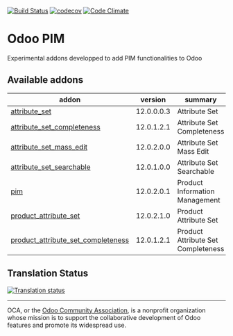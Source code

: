 [![Build Status](https://travis-ci.org/OCA/odoo-pim.svg?branch=12.0)](https://travis-ci.org/oca/odoo-pim)
[![codecov](https://codecov.io/gh/shopinvader/odoo-pim/branch/10.0/graph/badge.svg)](https://codecov.io/gh/shopinvader/odoo-pim/branch/10.0)
[![Code Climate](https://codeclimate.com/github/shopinvader/odoo-pim/badges/gpa.svg)](https://codeclimate.com/github/shopinvader/odoo-pim)

Odoo PIM
========

Experimental addons developped to add PIM functionalities to Odoo


[//]: # (addons)

Available addons
----------------
addon | version | summary
--- | --- | ---
[attribute_set](attribute_set/) | 12.0.0.0.3 | Attribute Set
[attribute_set_completeness](attribute_set_completeness/) | 12.0.1.2.1 | Attribute Set Completeness
[attribute_set_mass_edit](attribute_set_mass_edit/) | 12.0.2.0.0 | Attribute Set Mass Edit
[attribute_set_searchable](attribute_set_searchable/) | 12.0.1.0.0 | Attribute Set Searchable
[pim](pim/) | 12.0.2.0.1 | Product Information Management
[product_attribute_set](product_attribute_set/) | 12.0.2.1.0 | Product Attribute Set
[product_attribute_set_completeness](product_attribute_set_completeness/) | 12.0.1.2.1 | Product Attribute Set Completeness

[//]: # (end addons)

Translation Status
------------------

[![Translation status](https://translation.odoo-community.org/widgets/odoo-pim-12-0/-/multi-auto.svg)](https://translation.odoo-community.org/engage/odoo-pim-12-0/?utm_source=widget)

----

OCA, or the [Odoo Community Association](http://odoo-community.org/), is a nonprofit organization whose
mission is to support the collaborative development of Odoo features and
promote its widespread use.
